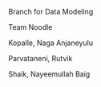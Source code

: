 Branch for Data Modeling

Team Noodle

Kopalle, Naga Anjaneyulu

Parvataneni, Rutvik

Shaik, Nayeemullah Baig